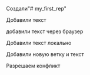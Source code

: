  Создали"# my_first_rep" 

Добавили текст

добавили текст через браузер

Добавили текст локально

Добавили новую ветку и текст

Разрешаем конфликт
